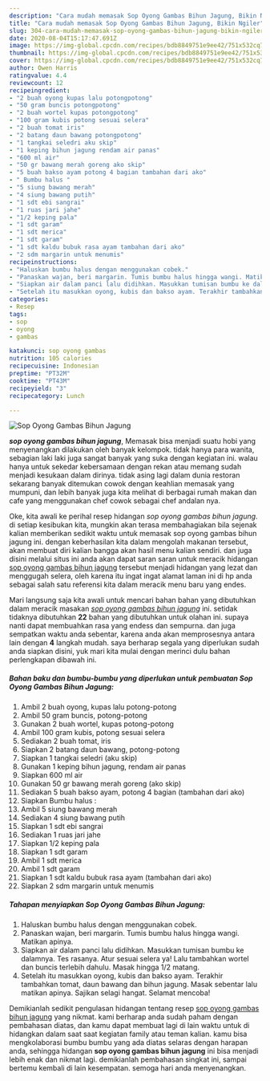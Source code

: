 ```yaml
---
description: "Cara mudah memasak Sop Oyong Gambas Bihun Jagung, Bikin Ngiler"
title: "Cara mudah memasak Sop Oyong Gambas Bihun Jagung, Bikin Ngiler"
slug: 304-cara-mudah-memasak-sop-oyong-gambas-bihun-jagung-bikin-ngiler
date: 2020-08-04T15:17:47.691Z
image: https://img-global.cpcdn.com/recipes/bdb8849751e9ee42/751x532cq70/sop-oyong-gambas-bihun-jagung-foto-resep-utama.jpg
thumbnail: https://img-global.cpcdn.com/recipes/bdb8849751e9ee42/751x532cq70/sop-oyong-gambas-bihun-jagung-foto-resep-utama.jpg
cover: https://img-global.cpcdn.com/recipes/bdb8849751e9ee42/751x532cq70/sop-oyong-gambas-bihun-jagung-foto-resep-utama.jpg
author: Owen Harris
ratingvalue: 4.4
reviewcount: 12
recipeingredient:
- "2 buah oyong kupas lalu potongpotong"
- "50 gram buncis potongpotong"
- "2 buah wortel kupas potongpotong"
- "100 gram kubis potong sesuai selera"
- "2 buah tomat iris"
- "2 batang daun bawang potongpotong"
- "1 tangkai seledri aku skip"
- "1 keping bihun jagung rendam air panas"
- "600 ml air"
- "50 gr bawang merah goreng ako skip"
- "5 buah bakso ayam potong 4 bagian tambahan dari ako"
- " Bumbu halus "
- "5 siung bawang merah"
- "4 siung bawang putih"
- "1 sdt ebi sangrai"
- "1 ruas jari jahe"
- "1/2 keping pala"
- "1 sdt garam"
- "1 sdt merica"
- "1 sdt garam"
- "1 sdt kaldu bubuk rasa ayam tambahan dari ako"
- "2 sdm margarin untuk menumis"
recipeinstructions:
- "Haluskan bumbu halus dengan menggunakan cobek."
- "Panaskan wajan, beri margarin. Tumis bumbu halus hingga wangi. Matikan apinya."
- "Siapkan air dalam panci lalu didihkan. Masukkan tumisan bumbu ke dalamnya. Tes rasanya. Atur sesuai selera ya! Lalu tambahkan wortel dan buncis terlebih dahulu. Masak hingga 1/2 matang."
- "Setelah itu masukkan oyong, kubis dan bakso ayam. Terakhir tambahkan tomat, daun bawang dan bihun jagung. Masak sebentar lalu matikan apinya. Sajikan selagi hangat. Selamat mencoba!"
categories:
- Resep
tags:
- sop
- oyong
- gambas

katakunci: sop oyong gambas 
nutrition: 105 calories
recipecuisine: Indonesian
preptime: "PT32M"
cooktime: "PT43M"
recipeyield: "3"
recipecategory: Lunch

---
```



![Sop Oyong Gambas Bihun Jagung](https://img-global.cpcdn.com/recipes/bdb8849751e9ee42/751x532cq70/sop-oyong-gambas-bihun-jagung-foto-resep-utama.jpg)

<b><i>sop oyong gambas bihun jagung</i></b>, Memasak bisa menjadi suatu hobi yang menyenangkan dilakukan oleh banyak kelompok. tidak hanya para wanita, sebagian laki laki juga sangat banyak yang suka dengan kegiatan ini. walau hanya untuk sekedar kebersamaan dengan rekan atau memang sudah menjadi kesukaan dalam dirinya. tidak asing lagi dalam dunia restoran sekarang banyak ditemukan cowok dengan keahlian memasak yang mumpuni, dan lebih banyak juga kita melihat di berbagai rumah makan dan cafe yang menggunakan chef cowok sebagai chef andalan nya.

Oke, kita awali ke perihal resep hidangan <i>sop oyong gambas bihun jagung</i>. di setiap kesibukan kita, mungkin akan terasa membahagiakan bila sejenak kalian memberikan sedikit waktu untuk memasak sop oyong gambas bihun jagung ini. dengan keberhasilan kita dalam mengolah makanan tersebut, akan membuat diri kalian bangga akan hasil menu kalian sendiri. dan juga disini melalui situs ini anda akan dapat saran saran untuk meracik hidangan <u>sop oyong gambas bihun jagung</u> tersebut menjadi hidangan yang lezat dan menggugah selera, oleh karena itu ingat ingat alamat laman ini di hp anda sebagai salah satu referensi kita dalam meracik menu baru yang endes.




Mari langsung saja kita awali untuk mencari bahan bahan yang dibutuhkan dalam meracik masakan <u><i>sop oyong gambas bihun jagung</i></u> ini. setidak tidaknya dibutuhkan <b>22</b> bahan yang dibutuhkan untuk olahan ini. supaya nanti dapat membuahkan rasa yang endess dan sempurna. dan juga sempatkan waktu anda sebentar, karena anda akan memprosesnya antara lain dengan <b>4</b> langkah mudah. saya berharap segala yang diperlukan sudah anda siapkan disini, yuk mari kita mulai dengan merinci dulu bahan perlengkapan dibawah ini.

<!--inarticleads1-->

##### Bahan baku dan bumbu-bumbu yang diperlukan untuk pembuatan Sop Oyong Gambas Bihun Jagung:

1. Ambil 2 buah oyong, kupas lalu potong-potong
1. Ambil 50 gram buncis, potong-potong
1. Gunakan 2 buah wortel, kupas potong-potong
1. Ambil 100 gram kubis, potong sesuai selera
1. Sediakan 2 buah tomat, iris
1. Siapkan 2 batang daun bawang, potong-potong
1. Siapkan 1 tangkai seledri (aku skip)
1. Gunakan 1 keping bihun jagung, rendam air panas
1. Siapkan 600 ml air
1. Gunakan 50 gr bawang merah goreng (ako skip)
1. Sediakan 5 buah bakso ayam, potong 4 bagian (tambahan dari ako)
1. Siapkan  Bumbu halus :
1. Ambil 5 siung bawang merah
1. Sediakan 4 siung bawang putih
1. Siapkan 1 sdt ebi sangrai
1. Sediakan 1 ruas jari jahe
1. Siapkan 1/2 keping pala
1. Siapkan 1 sdt garam
1. Ambil 1 sdt merica
1. Ambil 1 sdt garam
1. Siapkan 1 sdt kaldu bubuk rasa ayam (tambahan dari ako)
1. Siapkan 2 sdm margarin untuk menumis




<!--inarticleads2-->

##### Tahapan menyiapkan Sop Oyong Gambas Bihun Jagung:

1. Haluskan bumbu halus dengan menggunakan cobek.
1. Panaskan wajan, beri margarin. Tumis bumbu halus hingga wangi. Matikan apinya.
1. Siapkan air dalam panci lalu didihkan. Masukkan tumisan bumbu ke dalamnya. Tes rasanya. Atur sesuai selera ya! Lalu tambahkan wortel dan buncis terlebih dahulu. Masak hingga 1/2 matang.
1. Setelah itu masukkan oyong, kubis dan bakso ayam. Terakhir tambahkan tomat, daun bawang dan bihun jagung. Masak sebentar lalu matikan apinya. Sajikan selagi hangat. Selamat mencoba!




Demikianlah sedikit pengulasan hidangan tentang resep <u>sop oyong gambas bihun jagung</u> yang nikmat. kami berharap anda sudah paham dengan pembahasan diatas, dan kamu dapat membuat lagi di lain waktu untuk di hidangkan dalam saat saat kegiatan family atau teman kalian. kamu bisa mengkolaborasi bumbu bumbu yang ada diatas selaras dengan harapan anda, sehingga hidangan <b>sop oyong gambas bihun jagung</b> ini bisa menjadi lebih enak dan nikmat lagi. demikianlah pembahasan singkat ini, sampai bertemu kembali di lain kesempatan. semoga hari anda menyenangkan.
